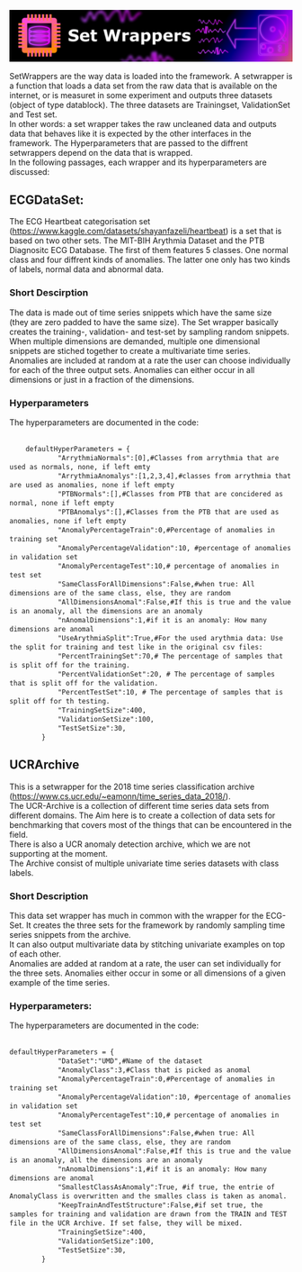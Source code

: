 
![](../.mdpictures/Banners/SetWrappersBanner.png)

SetWrappers are the way data is loaded into the framework. A setwrapper is a function that loads a data set from the raw data that is available on the internet, or is measuret in some experiment and outputs three datasets (object of type datablock). The three datasets are Trainingset, ValidationSet and Test set.<br>
In other words: a set wrapper takes the raw uncleaned data and outputs data that behaves like it is expected by the other interfaces in the framework. The Hyperparameters that are passed to the diffrent setwrappers depend on the data that is wrapped. <br>
In the following passages, each wrapper and its hyperparameters are discussed:

## ECGDataSet:



The ECG Heartbeat categorisation set (https://www.kaggle.com/datasets/shayanfazeli/heartbeat) is a set that is based on two other sets. The MIT-BIH Arythmia Dataset and the PTB Diagnositc ECG Database. The first of them features 5 classes. One normal class and four diffrent kinds of anomalies. The latter one only has two kinds of labels, normal data and abnormal data.<br>

### Short Descirption
The data is made out of time series snippets which have the same size (they are zero padded to have the same size). The Set wrapper basically creates the training-, validation- and test-set by sampling random snippets. <br>
When multiple dimensions are demanded, multiple one dimensional snippets are stiched together to create a multivariate time series. <br>
Anomalies are included at random at a rate the user can choose individually for each of the three output sets. Anomalies can either occur in all dimensions or just in a fraction of the dimensions.

### Hyperparameters 

The hyperparameters are documented in the code:

<pre><code>
    defaultHyperParameters = {
            "ArrythmiaNormals":[0],#Classes from arrythmia that are used as normals, none, if left emty
            "ArrythmiaAnomalys":[1,2,3,4],#classes from arrythmia that are used as anomalies, none if left empty
            "PTBNormals":[],#Classes from PTB that are concidered as normal, none if left empty
            "PTBAnomalys":[],#Classes from the PTB that are used as anomalies, none if left empty
            "AnomalyPercentageTrain":0,#Percentage of anomalies in training set
            "AnomalyPercentageValidation":10, #percentage of anomalies in validation set
            "AnomalyPercentageTest":10,# percentage of anomalies in test set
            "SameClassForAllDimensions":False,#when true: All dimensions are of the same class, else, they are random
            "AllDimensionsAnomal":False,#If this is true and the value is an anomaly, all the dimensions are an anomaly
            "nAnomalDimensions":1,#if it is an anomaly: How many dimensions are anomal
            "UseArythmiaSplit":True,#For the used arythmia data: Use the split for training and test like in the original csv files:
            "PercentTrainingSet":70,# The percentage of samples that is split off for the training.
            "PercentValidationSet":20, # The percentage of samples that is split off for the validation.
            "PercentTestSet":10, # The percentage of samples that is split off for th testing.
            "TrainingSetSize":400,
            "ValidationSetSize":100,
            "TestSetSize":30,
        }
</pre></code>

## UCRArchive

This is a setwrapper for the 2018 time series classification archive (https://www.cs.ucr.edu/~eamonn/time_series_data_2018/).<br>
The UCR-Archive is a collection of different time series data sets from different domains. The Aim here is to create a collection of data sets for benchmarking that covers most of the things that can be encountered in the field.<br>
There is also a UCR anomaly detection archive, which we are not supporting at the moment.<br>
The Archive consist of multiple univariate time series datasets with class labels.

### Short Description

This data set wrapper has much in common with the wrapper for the ECG-Set. It creates the three sets for the framework by randomly sampling time series snippets from the archive.<br>
It can also output multivariate data by stitching univariate examples on top of each other.<br>
Anomalies are added at random at a rate, the user can set individually for the three sets. Anomalies either occur in some or all dimensions of a given example of the time series.

### Hyperparameters:

The hyperparameters are documented in the code:

<pre><code>
defaultHyperParameters = {
            "DataSet":"UMD",#Name of the dataset
            "AnomalyClass":3,#Class that is picked as anomal
            "AnomalyPercentageTrain":0,#Percentage of anomalies in training set
            "AnomalyPercentageValidation":10, #percentage of anomalies in validation set
            "AnomalyPercentageTest":10,# percentage of anomalies in test set
            "SameClassForAllDimensions":False,#when true: All dimensions are of the same class, else, they are random
            "AllDimensionsAnomal":False,#If this is true and the value is an anomaly, all the dimensions are an anomaly
            "nAnomalDimensions":1,#if it is an anomaly: How many dimensions are anomal
            "SmallestClassAsAnomaly":True, #if true, the entrie of AnomalyClass is overwritten and the smalles class is taken as anomal.
            "KeepTrainAndTestStructure":False,#if set true, the samples for training and validation are drawn from the TRAIN and TEST file in the UCR Archive. If set false, they will be mixed.
            "TrainingSetSize":400,
            "ValidationSetSize":100,
            "TestSetSize":30,
        }


</pre></code>
